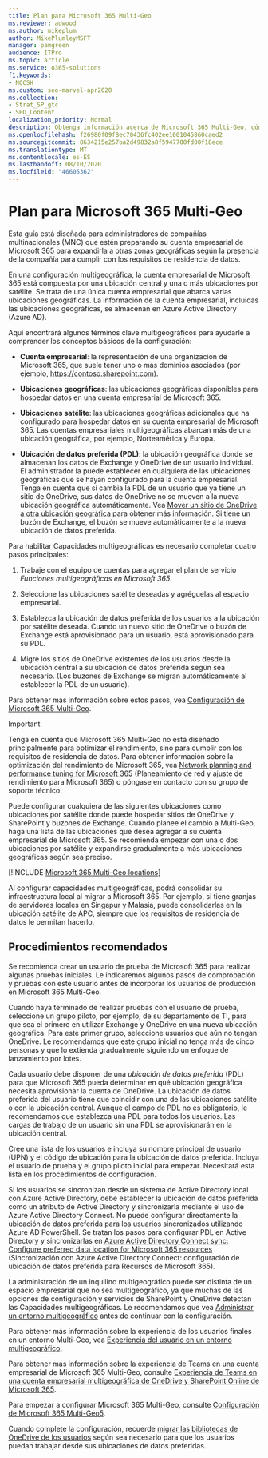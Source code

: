 ```yaml
---
title: Plan para Microsoft 365 Multi-Geo
ms.reviewer: adwood
ms.author: mikeplum
author: MikePlumleyMSFT
manager: pamgreen
audience: ITPro
ms.topic: article
ms.service: o365-solutions
f1.keywords:
- NOCSH
ms.custom: seo-marvel-apr2020
ms.collection:
- Strat_SP_gtc
- SPO_Content
localization_priority: Normal
description: Obtenga información acerca de Microsoft 365 Multi-Geo, cómo funcionan las capacidades multigeográficas y qué ubicaciones geográficas están disponibles para el almacenamiento de datos.
ms.openlocfilehash: f26980f09f8ec70436fc402ee1001045860caed2
ms.sourcegitcommit: 8634215e257ba2d49832a8f5947700fd00f18ece
ms.translationtype: MT
ms.contentlocale: es-ES
ms.lasthandoff: 08/10/2020
ms.locfileid: "46605362"
---
```

# <a name="plan-for-microsoft-365-multi-geo"></a>Plan para Microsoft 365 Multi-Geo

Esta guía está diseñada para administradores de compañías multinacionales (MNC) que estén preparando su cuenta empresarial de Microsoft 365 para expandirla a otras zonas geográficas según la presencia de la compañía para cumplir con los requisitos de residencia de datos.

En una configuración multigeográfica, la cuenta empresarial de Microsoft 365 está compuesta por una ubicación central y una o más ubicaciones por satélite. Se trata de una única cuenta empresarial que abarca varias ubicaciones geográficas. La información de la cuenta empresarial, incluidas las ubicaciones geográficas, se almacenan en Azure Active Directory (Azure AD).

Aquí encontrará algunos términos clave multigeográficos para ayudarle a comprender los conceptos básicos de la configuración:

-   **Cuenta empresarial**: la representación de una organización de Microsoft 365, que suele tener uno o más dominios asociados (por ejemplo, https://contoso.sharepoint.com). 

-   **Ubicaciones geográficas**: las ubicaciones geográficas disponibles para hospedar datos en una cuenta empresarial de Microsoft 365.

-   **Ubicaciones satélite**: las ubicaciones geográficas adicionales que ha configurado para hospedar datos en su cuenta empresarial de Microsoft 365. Las cuentas empresariales multigeográficas abarcan más de una ubicación geográfica, por ejemplo, Norteamérica y Europa.

-   **Ubicación de datos preferida (PDL)**: la ubicación geográfica donde se almacenan los datos de Exchange y OneDrive de un usuario individual. El administrador la puede establecer en cualquiera de las ubicaciones geográficas que se hayan configurado para la cuenta empresarial. Tenga en cuenta que si cambia la PDL de un usuario que ya tiene un sitio de OneDrive, sus datos de OneDrive no se mueven a la nueva ubicación geográfica automáticamente. Vea [Mover un sitio de OneDrive a otra ubicación geográfica](move-onedrive-between-geo-locations.md) para obtener más información. Si tiene un buzón de Exchange, el buzón se mueve automáticamente a la nueva ubicación de datos preferida.

Para habilitar Capacidades multigeográficas es necesario completar cuatro pasos principales:

1.  Trabaje con el equipo de cuentas para agregar el plan de servicio _Funciones multigeográficas en Microsoft 365_.

2.  Seleccione las ubicaciones satélite deseadas y agréguelas al espacio empresarial.

3.  Establezca la ubicación de datos preferida de los usuarios a la ubicación por satélite deseada. Cuando un nuevo sitio de OneDrive o buzón de Exchange está aprovisionado para un usuario, está aprovisionado para su PDL.

4.  Migre los sitios de OneDrive existentes de los usuarios desde la ubicación central a su ubicación de datos preferida según sea necesario. (Los buzones de Exchange se migran automáticamente al establecer la PDL de un usuario).

Para obtener más información sobre estos pasos, vea [Configuración de Microsoft 365 Multi-Geo](multi-geo-tenant-configuration.md).

> [!IMPORTANT]
> Tenga en cuenta que Microsoft 365 Multi-Geo no está diseñado principalmente para optimizar el rendimiento, sino para cumplir con los requisitos de residencia de datos. Para obtener información sobre la optimización del rendimiento de Microsoft 365, vea [Network planning and performance tuning for Microsoft 365](https://support.office.com/article/e5f1228c-da3c-4654-bf16-d163daee8848) (Planeamiento de red y ajuste de rendimiento para Microsoft 365) o póngase en contacto con su grupo de soporte técnico.

Puede configurar cualquiera de las siguientes ubicaciones como ubicaciones por satélite donde puede hospedar sitios de OneDrive y SharePoint y buzones de Exchange. Cuando planee el cambio a Multi-Geo, haga una lista de las ubicaciones que desea agregar a su cuenta empresarial de Microsoft 365. Se recomienda empezar con una o dos ubicaciones por satélite y expandirse gradualmente a más ubicaciones geográficas según sea preciso.

[!INCLUDE [Microsoft 365 Multi-Geo locations](includes/office-365-multi-geo-locations.md)]

Al configurar capacidades multigeográficas, podrá consolidar su infraestructura local al migrar a Microsoft 365. Por ejemplo, si tiene granjas de servidores locales en Singapur y Malasia, puede consolidarlas en la ubicación satélite de APC, siempre que los requisitos de residencia de datos le permitan hacerlo.

## <a name="best-practices"></a>Procedimientos recomendados

Se recomienda crear un usuario de prueba de Microsoft 365 para realizar algunas pruebas iniciales. Le indicaremos algunos pasos de comprobación y pruebas con este usuario antes de incorporar los usuarios de producción en Microsoft 365 Multi-Geo.

Cuando haya terminado de realizar pruebas con el usuario de prueba, seleccione un grupo piloto, por ejemplo, de su departamento de TI, para que sea el primero en utilizar Exchange y OneDrive en una nueva ubicación geográfica. Para este primer grupo, seleccione usuarios que aún no tengan OneDrive. Le recomendamos que este grupo inicial no tenga más de cinco personas y que lo extienda gradualmente siguiendo un enfoque de lanzamiento por lotes.

Cada usuario debe disponer de una *ubicación de datos preferida* (PDL) para que Microsoft 365 pueda determinar en qué ubicación geográfica necesita aprovisionar la cuenta de OneDrive. La ubicación de datos preferida del usuario tiene que coincidir con una de las ubicaciones satélite o con la ubicación central. Aunque el campo de PDL no es obligatorio, le recomendamos que establezca una PDL para todos los usuarios. Las cargas de trabajo de un usuario sin una PDL se aprovisionarán en la ubicación central.

Cree una lista de los usuarios e incluya su nombre principal de usuario (UPN) y el código de ubicación para la ubicación de datos preferida. Incluya el usuario de prueba y el grupo piloto inicial para empezar. Necesitará esta lista en los procedimientos de configuración.

Si los usuarios se sincronizan desde un sistema de Active Directory local con Azure Active Directory, debe establecer la ubicación de datos preferida como un atributo de Active Directory y sincronizarla mediante el uso de Azure Active Directory Connect. No puede configurar directamente la ubicación de datos preferida para los usuarios sincronizados utilizando Azure AD PowerShell. Se tratan los pasos para configurar PDL en Active Directory y sincronizarlas en [Azure Active Directory Connect sync: Configure preferred data location for Microsoft 365 resources](https://docs.microsoft.com/azure/active-directory/connect/active-directory-aadconnectsync-feature-preferreddatalocation) (Sincronización con Azure Active Directory Connect: configuración de ubicación de datos preferida para Recursos de Microsoft 365).

La administración de un inquilino multigeográfico puede ser distinta de un espacio empresarial que no sea multigeográfico, ya que muchas de las opciones de configuración y servicios de SharePoint y OneDrive detectan las Capacidades multigeográficas. Le recomendamos que vea [Administrar un entorno multigeográfico](administering-a-multi-geo-environment.md) antes de continuar con la configuración.

Para obtener más información sobre la experiencia de los usuarios finales en un entorno Multi-Geo, vea [Experiencia del usuario en un entorno multigeográfico](multi-geo-user-experience.md).

Para obtener más información sobre la experiencia de Teams en una cuenta empresarial de Microsoft 365 Multi-Geo, consulte [Experiencia de Teams en una cuenta empresarial multigeográfica de OneDrive y SharePoint Online de Microsoft 365](https://docs.microsoft.com/microsoftteams/teams-experience-o365odb-spo-multi-geo).

Para empezar a configurar Microsoft 365 Multi-Geo, consulte [Configuración de Microsoft 365 Multi-Geo5](multi-geo-tenant-configuration.md).

Cuando complete la configuración, recuerde [migrar las bibliotecas de OneDrive de los usuarios](move-onedrive-between-geo-locations.md) según sea necesario para que los usuarios puedan trabajar desde sus ubicaciones de datos preferidas.
